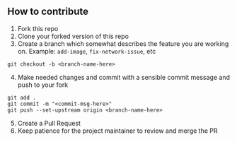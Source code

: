 ## How to contribute
1. Fork this repo
2. Clone your forked version of this repo
3. Create a branch which somewhat describes the feature you are working on. Example: `add-image`, `fix-network-issue`, etc
```
git checkout -b <branch-name-here>
```
4. Make needed changes and commit with a sensible commit message and push to your fork
```
git add .
git commit -m "<commit-msg-here>"
git push --set-upstream origin <branch-name-here>
```
5. Create a Pull Request
6. Keep patience for the project maintainer to review and merge the PR